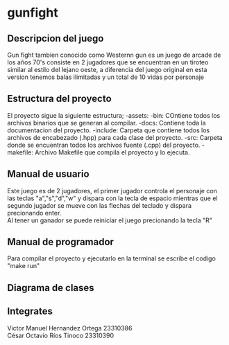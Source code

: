 
# gunfight

## Descripcion del juego 
Gun fight tambien conocido como  Westernn gun es un juego de arcade de los años 70's consiste en 2 jugadores que se encuentran en un tiroteo similar al estilo del lejano oeste, a diferencia del juego original en esta version tenemos  balas ilimitadas y un total de 10 vidas por personaje 

## Estructura del proyecto
El proyecto sigue la  siguiente estructura;
-assets:
-bin: COntiene  todos los archivos binarios que se generan al compilar.
-docs: Contiene toda la  documentacion del proyecto.
-include: Carpeta que contiene todos los archivos  de  encabezado (.hpp) para cada clase del proyecto.
-src: Carpeta donde se encuentran todos  los  archivos fuente (.cpp) del proyecto. 
-makefile: Archivo Makefile que compila el proyecto y lo ejecuta.

## Manual de usuario
Este juego es de 2 jugadores, el primer jugador controla el personaje con las teclas "a","s","d","w" y dispara con la tecla de espacio mientras que el segundo jugador se mueve con las flechas del teclado y dispara precionando enter.  
Al tener un ganador se puede reiniciar el juego precionando la tecla "R"

## Manual de programador
Para compilar el proyecto y ejecutarlo en la terminal se escribe el codigo "make run"

## Diagrama de clases


## Integrates
Victor Manuel Hernandez Ortega 23310386  
César Octavio Ríos Tinoco 23310390